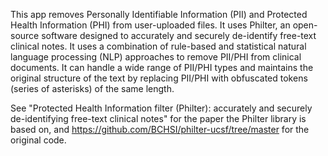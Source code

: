 This app removes Personally Identifiable Information (PII) and Protected Health Information (PHI) from user-uploaded files. It uses Philter, an open-source software designed to accurately and securely de-identify free-text clinical notes. It uses a combination of rule-based and statistical natural language processing (NLP) approaches to remove PII/PHI from clinical documents. It can handle a wide range of PII/PHI types and maintains the original structure of the text by replacing PII/PHI with obfuscated tokens (series of asterisks) of the same length.

See "Protected Health Information filter (Philter): accurately and securely de-identifying free-text clinical notes" for the paper the Philter library is based on, and https://github.com/BCHSI/philter-ucsf/tree/master for the original code.
